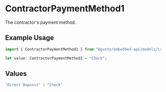 # ContractorPaymentMethod1

The contractor's payment method.

## Example Usage

```typescript
import { ContractorPaymentMethod1 } from "@gusto/embedded-api/models/components";

let value: ContractorPaymentMethod1 = "Check";
```

## Values

```typescript
"Direct Deposit" | "Check"
```